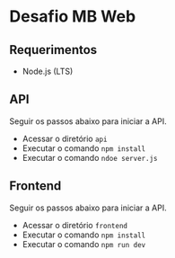 # Desafio MB Web

## Requerimentos

- Node.js (LTS)

## API

Seguir os passos abaixo para iniciar a API.

- Acessar o diretório `api`
- Executar o comando `npm install`
- Executar o comando `ndoe server.js`

## Frontend

Seguir os passos abaixo para iniciar a API.

- Acessar o diretório `frontend`
- Executar o comando `npm install`
- Executar o comando `npm run dev`
